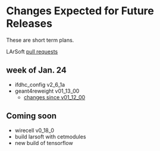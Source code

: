 Changes Expected for Future Releases
==============================================================================

These are short term plans.

LArSoft [pull requests](https://github.com/orgs/LArSoft/projects/2)

week of Jan. 24
-----------------------------------

-   ifdhc_config v2_6_1a
-   geant4reweight v01_13_00
    -   [changes since v01_12_00](https://github.com/NuSoftHEP/Geant4Reweight/compare/v01_12_00...v01_13_00)

Coming soon
----------------------------

-   wirecell v0_18_0
-   build larsoft with cetmodules
-   new build of tensorflow
